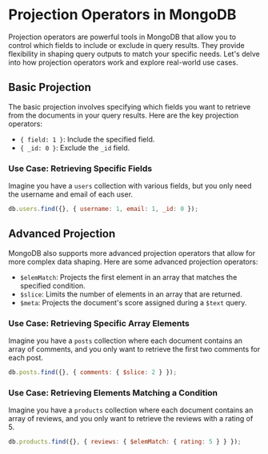 # Projection Operators in MongoDB

Projection operators are powerful tools in MongoDB that allow you to control which fields to include or exclude in query results. They provide flexibility in shaping query outputs to match your specific needs. Let's delve into how projection operators work and explore real-world use cases.

## Basic Projection

The basic projection involves specifying which fields you want to retrieve from the documents in your query results. Here are the key projection operators:
- `{ field: 1 }`: Include the specified field.
- `{ _id: 0 }`: Exclude the `_id` field.

### Use Case: Retrieving Specific Fields

Imagine you have a `users` collection with various fields, but you only need the username and email of each user.
```javascript
db.users.find({}, { username: 1, email: 1, _id: 0 });
```

## Advanced Projection

MongoDB also supports more advanced projection operators that allow for more complex data shaping. Here are some advanced projection operators:
- `$elemMatch`: Projects the first element in an array that matches the specified condition.
- `$slice`: Limits the number of elements in an array that are returned.
- `$meta`: Projects the document's score assigned during a `$text` query.

### Use Case: Retrieving Specific Array Elements

Imagine you have a `posts` collection where each document contains an array of comments, and you only want to retrieve the first two comments for each post.
```javascript
db.posts.find({}, { comments: { $slice: 2 } });
```

### Use Case: Retrieving Elements Matching a Condition

Imagine you have a `products` collection where each document contains an array of reviews, and you only want to retrieve the reviews with a rating of 5.
```javascript
db.products.find({}, { reviews: { $elemMatch: { rating: 5 } } });
```